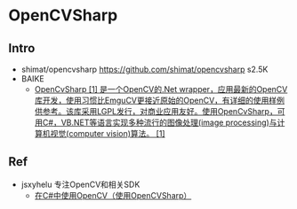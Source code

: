 # OpenCVSharp

## Intro
- shimat/opencvsharp  https://github.com/shimat/opencvsharp s2.5K
- BAIKE
  - [OpenCvSharp [1]  是一个OpenCV的.Net wrapper，应用最新的OpenCV库开发，使用习惯比EmguCV更接近原始的OpenCV，有详细的使用样例供参考。该库采用LGPL发行，对商业应用友好。使用OpenCvSharp，可用C#，VB.NET等语言实现多种流行的图像处理(image processing)与计算机视觉(computer vision)算法。 [1]](https://baike.baidu.com/item/OpenCVSharp/10486571?fr=aladdin)

## Ref
- jsxyhelu 专注OpenCV和相关SDK
  - [在C#中使用OpenCV（使用OpenCVSharp）](https://www.cnblogs.com/jsxyhelu/p/9669583.html)